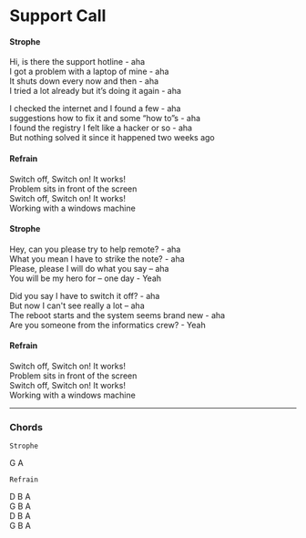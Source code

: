 # Support Call

#### Strophe

Hi, is there the support hotline - aha  
I got a problem with a laptop of mine - aha  
It shuts down every now and then - aha  
I tried a lot already but it’s doing it again - aha  
  
I checked the internet and I found a few - aha  
suggestions how to fix it and some “how to”s - aha  
I found the registry I felt like a hacker or so - aha  
But nothing solved it since it happened two weeks ago  
  
#### Refrain

Switch off, Switch on! It works!  
Problem sits in front of the screen  
Switch off, Switch on! It works!  
Working with a windows machine  

#### Strophe

Hey, can you please try to help remote? - aha  
What you mean I have to strike the note? - aha  
Please, please I will do what you say – aha  
You will be my hero for – one day - Yeah  

Did you say I have to switch it off? - aha  
But now I can't see really a lot – aha  
The reboot starts and the system seems brand new - aha  
Are you someone from the informatics crew? - Yeah  

#### Refrain

Switch off, Switch on! It works!  
Problem sits in front of the screen  
Switch off, Switch on! It works!  
Working with a windows machine  

---

### Chords

    Strophe
  
G A  
  
    Refrain
  
D B A  
G B A  
D B A  
G B A  
  
